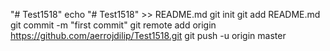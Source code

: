 "# Test1518" 
echo "# Test1518" >> README.md
git init
git add README.md
git commit -m "first commit"
git remote add origin https://github.com/aerrojdilip/Test1518.git
git push -u origin master
